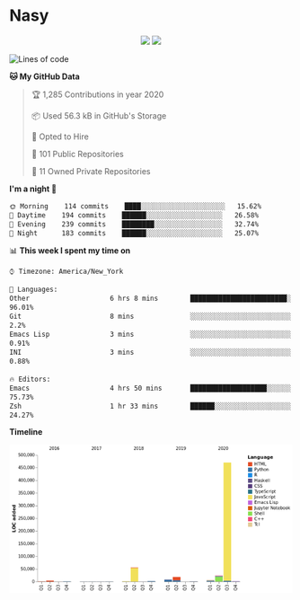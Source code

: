 # Nasy

<p align="center">
<img height="200" src="https://github-readme-stats.vercel.app/api?username=nasyxx&count_private=true&show_icons=true&theme=dracula&include_all_commits=true"/>
<img height="200" src="https://github-readme-stats.vercel.app/api/top-langs/?username=nasyxx&theme=dracula&hide=html,jupyter+notebook&count_private=true&show_icons=true"
</p>

<!--START_SECTION:waka-->
![Lines of code](https://img.shields.io/badge/From%20Hello%20World%20I've%20written-14.2%20million%20Lines%20of%20code-blue)

**🐱 My GitHub Data** 

> 🏆 1,285 Contributions in year 2020
 > 
> 📦 Used 56.3 kB in GitHub's Storage 
 > 
> 💼 Opted to Hire
 > 
> 📜 101 Public Repositories 
 > 
> 🔑 11 Owned Private Repositories 

**I'm a night 🦉** 

```text
🌞 Morning    114 commits    ████░░░░░░░░░░░░░░░░░░░░░   15.62% 
🌆 Daytime    194 commits    ██████░░░░░░░░░░░░░░░░░░░   26.58% 
🌃 Evening    239 commits    ████████░░░░░░░░░░░░░░░░░   32.74% 
🌙 Night      183 commits    ██████░░░░░░░░░░░░░░░░░░░   25.07%

```


📊 **This week I spent my time on** 

```text
⌚︎ Timezone: America/New_York

💬 Languages: 
Other                    6 hrs 8 mins        ████████████████████████░   96.01% 
Git                      8 mins              ░░░░░░░░░░░░░░░░░░░░░░░░░   2.2% 
Emacs Lisp               3 mins              ░░░░░░░░░░░░░░░░░░░░░░░░░   0.91% 
INI                      3 mins              ░░░░░░░░░░░░░░░░░░░░░░░░░   0.88%

🔥 Editors: 
Emacs                    4 hrs 50 mins       ███████████████████░░░░░░   75.73% 
Zsh                      1 hr 33 mins        ██████░░░░░░░░░░░░░░░░░░░   24.27%

```

**Timeline**

![Chart not found](https://github.com/nasyxx/nasyxx/blob/master/charts/bar_graph.png) 


<!--END_SECTION:waka-->

<!-- ![visitors](https://visitor-badge.laobi.icu/badge?page_id=nasyxx.nasyxx) -->
